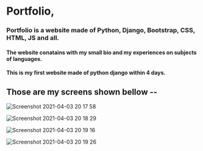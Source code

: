 # Portfolio,
### Portfolio is a website made of Python, Django, Bootstrap, CSS, HTML, JS and all.
  
  #### The website conatains with my small bio and my experiences on subjects of languages.
  #### This is my first website made of python django within 4 days.
  

## Those are my screens shown bellow --

![Screenshot 2021-04-03 20 17 58](https://user-images.githubusercontent.com/43946793/113482786-dba9cc00-94bd-11eb-9302-0bb1b89bad10.png)

![Screenshot 2021-04-03 20 18 29](https://user-images.githubusercontent.com/43946793/113482796-e5333400-94bd-11eb-9c68-c7c681ee8f12.png)

![Screenshot 2021-04-03 20 19 16](https://user-images.githubusercontent.com/43946793/113482805-eb291500-94bd-11eb-8daa-6c79a4657d54.png)

![Screenshot 2021-04-03 20 19 26](https://user-images.githubusercontent.com/43946793/113482816-f2e8b980-94bd-11eb-9197-59c5bc285878.png)
